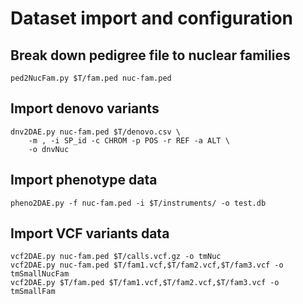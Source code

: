 # Dataset import and configuration

## Break down pedigree file to nuclear families

```
ped2NucFam.py $T/fam.ped nuc-fam.ped
```

## Import denovo variants

```
dnv2DAE.py nuc-fam.ped $T/denovo.csv \
    -m , -i SP_id -c CHROM -p POS -r REF -a ALT \
    -o dnvNuc
```


## Import phenotype data


```
pheno2DAE.py -f nuc-fam.ped -i $T/instruments/ -o test.db
```

## Import VCF variants data

```
vcf2DAE.py nuc-fam.ped $T/calls.vcf.gz -o tmNuc
vcf2DAE.py nuc-fam.ped $T/fam1.vcf,$T/fam2.vcf,$T/fam3.vcf -o tmSmallNucFam 
vcf2DAE.py $T/fam.ped $T/fam1.vcf,$T/fam2.vcf,$T/fam3.vcf -o tmSmallFam
```
